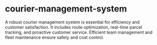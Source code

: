 # courier-management-system
A robust courier management system is essential for efficiency and customer satisfaction. It includes route optimization, real-time parcel tracking, and proactive customer service. Efficient team management and fleet maintenance ensure safety and cost control. 
